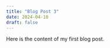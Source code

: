 ```yaml
---
title: "Blog Post 3"
date: 2024-04-10
draft: false
---
```


Here is the content of my first blog post.

